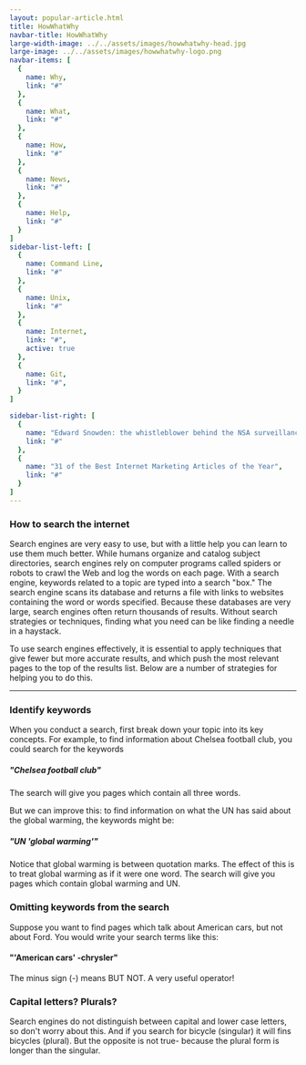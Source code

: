 ```yaml
---
layout: popular-article.html
title: HowWhatWhy
navbar-title: HowWhatWhy
large-width-image: ../../assets/images/howwhatwhy-head.jpg
large-image: ../../assets/images/howwhatwhy-logo.png
navbar-items: [
  {
    name: Why,
    link: "#"
  },
  {
    name: What,
    link: "#"
  },
  {
    name: How,
    link: "#"
  },
  {
    name: News,
    link: "#"
  },
  {
    name: Help,
    link: "#"
  }
]
sidebar-list-left: [
  {
    name: Command Line,
    link: "#"
  },
  {
    name: Unix,
    link: "#"
  },  
  {
    name: Internet,
    link: "#",
    active: true
  },
  {
    name: Git,
    link: "#",
  }
]

sidebar-list-right: [
  {
    name: "Edward Snowden: the whistleblower behind the NSA surveillance revelations",
    link: "#"
  },
  {
    name: "31 of the Best Internet Marketing Articles of the Year",
    link: "#"
  }
]
---
```

### How to search the internet

Search engines are very easy to use, but with a little help you can learn to use them much better. While humans organize and catalog subject directories, search engines rely on computer programs called spiders or robots to crawl the Web and log the words on each page. With a search engine, keywords related to a topic are typed into a search "box." The search engine scans its database and returns a file with links to websites containing the word or words specified. Because these databases are very large, search engines often return thousands of results. Without search strategies or techniques, finding what you need can be like finding a needle in a haystack.  

To use search engines effectively, it is essential to apply techniques that give fewer but more accurate results, and which push the most relevant pages to the top of the results list. Below are a number of strategies for helping you to do this.

* * *

### Identify keywords

When you conduct a search, first break down your topic into its key concepts. For example, to find information about Chelsea football club, you could search for the keywords
##### "Chelsea football club"
The search will give you pages which contain all three words.

But we can improve this: to find information on what the UN has said about the global warming, the keywords might be:
##### "UN 'global warming'"
Notice that global warming is between quotation marks. The effect of this is to treat global warming as if it were one word. The search will give you pages which contain global warming and UN.

### Omitting keywords from the search

Suppose you want to find pages which talk about American cars, but not about Ford. You would write your search terms like this:
#### "'American cars' -chrysler"
The minus sign (-) means BUT NOT. A very useful operator!

### Capital letters? Plurals?

Search engines do not distinguish between capital and lower case letters, so don't worry about this. And if you search for bicycle (singular) it will fins bicycles (plural). But the opposite is not true- because the plural form is longer than the singular.
